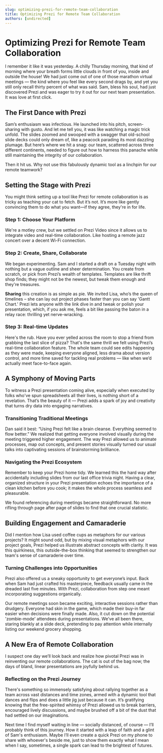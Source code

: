 ```yaml
---
slug: optimizing-prezi-for-remote-team-collaboration
title: Optimizing Prezi for Remote Team Collaboration
authors: [undirected]
---
```



# Optimizing Prezi for Remote Team Collaboration

I remember it like it was yesterday. A chilly Thursday morning, that kind of morning where your breath forms little clouds in front of you, inside and outside the house! We had just come out of one of those marathon virtual meetings — the kind where you feel like every second drags by, and yet you still only recall thirty percent of what was said. Sam, bless his soul, had just discovered Prezi and was eager to try it out for our next team presentation. It was love at first click.

## The First Dance with Prezi

Sam’s enthusiasm was infectious. He launched into his pitch, screen-sharing with gusto. And let me tell you, it was like watching a magic trick unfold. The slides zoomed and swooped with a swagger that old-school slide decks could only dream of, like a peacock parading its most dazzling plumage. But here’s where we hit a snag: our team, scattered across three different continents, needed to figure out how to harness this panache while still maintaining the integrity of our collaboration.

Then it hit us. Why not use this fabulously dynamic tool as a linchpin for our remote teamwork?

## Setting the Stage with Prezi

You might think setting up a tool like Prezi for remote collaboration is as tricky as teaching your cat to fetch. But it’s not. It’s more like gently convincing them to do what you want—if they agree, they're in for life.

### Step 1: Choose Your Platform

We're a motley crew, but we settled on Prezi Video since it allows us to integrate video and real-time collaboration. Like hosting a remote jazz concert over a decent Wi-Fi connection.

### Step 2: Create, Share, Collaborate

We began experimenting. Sam and I started a draft on a Tuesday night with nothing but a vague outline and sheer determination. You create from scratch, or pick from Prezi’s wealth of templates. Templates are like thrift shop finds; they might not be the newest, but tweak them enough and they're treasures.

**Sharing** this creation is as simple as pie. We invited Lisa, who’s the queen of timelines – she can lay out project phases faster than you can say 'Gantt Chart.' Prezi lets anyone with the link dive in and tweak or polish your presentation, which, if you ask me, feels a bit like passing the baton in a relay race: thrilling yet nerve-wracking.

### Step 3: Real-time Updates

Here's the rub. Have you ever yelled across the room to stop a friend from grabbing the last slice of pizza? That's the same thrill we felt using Prezi’s real-time collaboration feature. The whole team could see edits happening as they were made, keeping everyone aligned, less drama about version control, and more time saved for tackling real problems — like when we’d actually meet face-to-face again.

## A Symphony of Moving Parts

To witness a Prezi presentation coming alive, especially when executed by folks who've spun spreadsheets all their lives, is nothing short of a revelation. That’s the beauty of it — Prezi adds a spark of joy and creativity that turns dry data into engaging narratives.

### Transitioning Traditional Meetings

Dan said it best: “Using Prezi felt like a brain cleanse. Everything seemed to flow better.” We realized that getting everyone involved visually during the meeting triggered higher engagement. The way Prezi allowed us to animate processes, map out concepts, and present stories visually turned our usual talks into captivating sessions of brainstorming brilliance.

### Navigating the Prezi Ecosystem

Remember to keep your Prezi home tidy. We learned this the hard way after accidentally including slides from our last office trivia night. Having a clear, organized structure in your Prezi presentation echoes the importance of a clean kitchen before you cook; it makes the whole process seamless and pleasurable.

We found referencing during meetings became straightforward. No more rifling through page after page of slides to find that one crucial statistic.

## Building Engagement and Camaraderie

Did I mention how Lisa used coffee cups as metaphors for our various projects? It might sound odd, but by mixing visual metaphors with our project goals, Prezi helped us illustrate abstract concepts with clarity. It was this quirkiness, this outside-the-box thinking that seemed to strengthen our team's sense of camaraderie over time.

### Turning Challenges into Opportunities

Prezi also offered us a sneaky opportunity to get everyone’s input. Back when Sam had just crafted his masterpiece, feedback usually came in the dreaded last five minutes. With Prezi, collaboration from step one meant incorporating suggestions organically.

Our remote meetings soon became exciting, interactive sessions rather than drudgery. Everyone had skin in the game, which made their buy-in far easier when decisions were finally made. Also, it cut down on the potential 'zombie-mode' attendees during presentations. We’ve all been there, staring blankly at a slide deck, pretending to pay attention while internally listing our weekend grocery shopping.

## A New Era of Remote Collaboration

I suspect one day we’ll look back and realize how pivotal Prezi was in reinventing our remote collaborations. The cat is out of the bag now; the days of bland, linear presentations are joyfully behind us. 

### Reflecting on the Prezi Journey

There's something so immensely satisfying about rallying together as a team across vast distances and time zones, armed with a dynamic tool that dances and flips and does a little jig just because it can. It’s gratifying knowing that the free-spirited whimsy of Prezi allowed us to break barriers, encouraged lively discussions, and maybe brushed off a bit of the dust that had settled on our imaginations.

Next time I find myself waiting in line — socially distanced, of course — I’ll probably think of this journey. How it started with a leap of faith and a glint of Sam's enthusiasm. Maybe I’ll even create a quick Prezi on my phone to share with whoever's beside me, just to show them exactly what I mean when I say, sometimes, a single spark can lead to the brightest of futures.